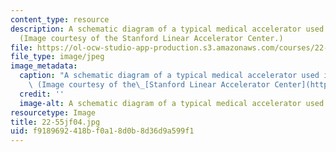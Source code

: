 ```yaml
---
content_type: resource
description: A schematic diagram of a typical medical accelerator used in cancer radiotherapy.
  (Image courtesy of the Stanford Linear Accelerator Center.)
file: https://ol-ocw-studio-app-production.s3.amazonaws.com/courses/22-55j-principles-of-radiation-interactions-fall-2004/f9189692418bf0a18d0b8d36d9a599f1_22-55jf04.jpg
file_type: image/jpeg
image_metadata:
  caption: "A schematic diagram of a typical medical accelerator used in cancer radiotherapy.\
    \ (Image courtesy of the\_[Stanford Linear Accelerator Center](https://www6.slac.stanford.edu/).)"
  credit: ''
  image-alt: A schematic diagram of a typical medical accelerator used in cancer radiotherapy.
resourcetype: Image
title: 22-55jf04.jpg
uid: f9189692-418b-f0a1-8d0b-8d36d9a599f1
---
```

